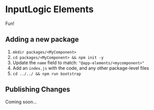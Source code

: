 # InputLogic Elements

Fun!

## Adding a new package

1. `mkdir packages/<MyComponent>`
2. `cd packages/<MyComponent> && npm init -y`
3. Update the `name` field to match: `"@app-elements/<mycomponent>"`
4. Add an `index.js` with the code, and any other package-level files
5. `cd ../../ && npm run bootstrap`


## Publishing Changes

Coming soon...
